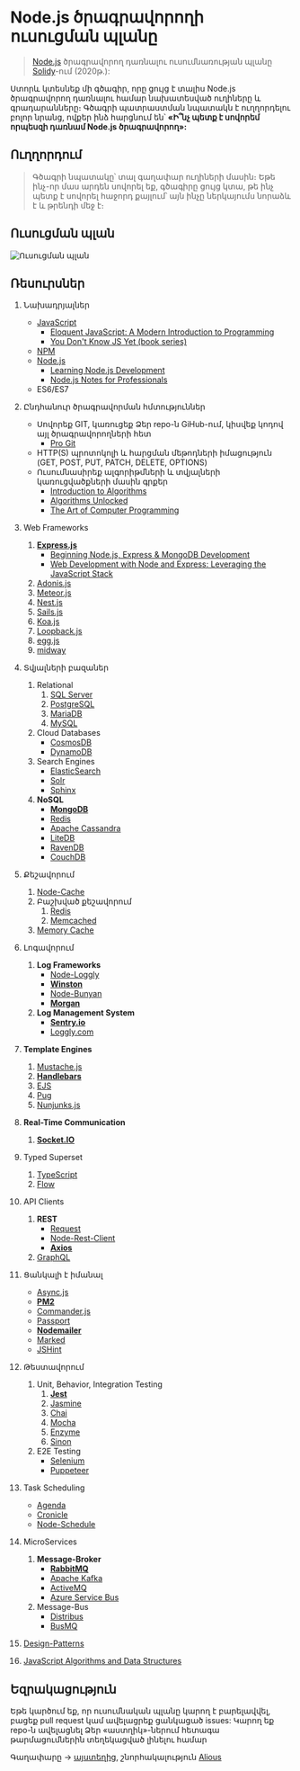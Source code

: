 # Node.js ծրագրավորողի ուսուցման պլանը

> [Node.js](https://nodejs.org/en/) ծրագրավորող դառնալու ուսումնառության պլանը [Solidy](https://solidy.am)-ում (2020թ․):

Ստորև կտեսնեք մի գծագիր, որը ցույց է տալիս Node.js ծրագրավորող դառնալու համար նախատեսված ուղիները և գրադարանները։ Գծագրի պատրաստման նպատակն է ուղղորդելու բոլոր նրանց, ովքեր ինձ հարցնում են՝ **«Ի՞նչ պետք է սովորեմ որպեսզի դառնամ Node.js ծրագրավորող»:**


## Ուղղորդում

> Գծագրի նպատակը՝ տալ գաղափար ուղիների մասին։ Եթե ինչ-որ մաս արդեն սովորել եք, գծագիրը ցույց կտա, թե ինչ պետք է սովորել հաջորդ քայլում՝ այն ինչը ներկայումս նորաձև է և թրենդի մեջ է։


## Ուսուցման պլան

![Ուսուցման պլան](Node.js-developer-roadmap.png)

## Ռեսուրսներ

1. Նախադրյալներ

   - [JavaScript](https://www.w3schools.com/js/)
     - [Eloquent JavaScript: A Modern Introduction to Programming](https://eloquentjavascript.net/)
     - [You Don't Know JS Yet (book series)](https://github.com/getify/You-Dont-Know-JS)
   - [NPM](https://docs.npmjs.com/)
   - [Node.js](https://nodejs.org/en/docs/)
     - [Learning Node.js Development](https://www.amazon.com/Learning-Node-js-Development-fundamentals-applications-ebook/dp/B077XFXWH9/ref=sr_1_20?dchild=1&keywords=nodejs&qid=1598782765&sr=8-20)
     - [Node.js Notes for Professionals](https://books.goalkicker.com/NodeJSBook/)   
   - ES6/ES7

2. Ընդհանուր ծրագրավորման հմտություններ

   - Սովորեք GIT, կառուցեք Ձեր repo-ն GiHub-ում, կիսվեք կոդով այլ ծրագրավորողների հետ
     - [Pro Git](https://git-scm.com/book/en/v2)
   - HTTP(S) պրոտոկոլի և հարցման մեթոդների իմացություն (GET, POST, PUT, PATCH, DELETE, OPTIONS)
   - Ուսումնասիրեք ալգորիթմների և տվյալների կառուցվածքների մասին գրքեր
     - [Introduction to Algorithms](https://www.amazon.com/Introduction-Algorithms-3rd-MIT-Press/dp/0262033844/ref=sr_1_1?dchild=1&qid=1598781619&refinements=p_lbr_one_browse-bin%3AThomas+H.+Cormen&s=books&sr=1-1)
     - [Algorithms Unlocked](https://www.amazon.com/Algorithms-Unlocked-Press-Thomas-Cormen/dp/0262518805)
     - [The Art of Computer Programming](https://www.amazon.com/Computer-Programming-Volumes-1-4A-Boxed/dp/0321751043/ref=sr_1_1?crid=6B0FFK7IA5DV&dchild=1&keywords=knuth+algorithms&qid=1598781938&s=books&sprefix=knuth%2Cstripbooks-intl-ship%2C267&sr=1-1)
      

3. Web Frameworks

   1. **[Express.js](https://expressjs.com/)**
      - [Beginning Node.js, Express & MongoDB Development](https://www.amazon.com/Beginning-Node-js-Express-MongoDB-Development/dp/1078379556/ref=sr_1_5?crid=1WG2TMKRHD4J9&dchild=1&keywords=express.js&qid=1598783438&s=books&sprefix=express%2Cstripbooks-intl-ship%2C303&sr=1-5)
      - [Web Development with Node and Express: Leveraging the JavaScript Stack](https://www.amazon.com/Web-Development-Node-Express-Leveraging/dp/1492053511/ref=sr_1_1?crid=1WG2TMKRHD4J9&dchild=1&keywords=express.js&qid=1598783686&s=books&sprefix=express%2Cstripbooks-intl-ship%2C303&sr=1-1)
   2. [Adonis.js](https://adonisjs.com/)
   3. [Meteor.js](https://www.meteor.com/)
   4. [Nest.js](https://nestjs.com/)
   5. [Sails.js](https://sailsjs.com/)
   6. [Koa.js](https://koajs.com/)
   7. [Loopback.js](https://loopback.io/)
   8. [egg.js](https://eggjs.org/en/index.html)
   9. [midway](https://midwayjs.org/midway/en/)

4. Տվյալների բազաներ

   1. Relational
      1. [SQL Server](https://www.microsoft.com/en-us/sql-server/sql-server-2017)
      2. [PostgreSQL](https://www.postgresql.org/)
      3. [MariaDB](https://mariadb.org/)
      4. [MySQL](https://www.mysql.com/)
   2. Cloud Databases
      - [CosmosDB](https://docs.microsoft.com/en-us/azure/cosmos-db)
      - [DynamoDB](https://aws.amazon.com/dynamodb/)
   3. Search Engines
      - [ElasticSearch](https://www.elastic.co/)
      - [Solr](http://lucene.apache.org/solr/)
      - [Sphinx](http://sphinxsearch.com/)
   4. **NoSQL**
      - **[MongoDB](https://www.mongodb.com/)**
      - [Redis](https://redis.io/)
      - [Apache Cassandra](http://cassandra.apache.org/)
      - [LiteDB](https://github.com/mbdavid/LiteDB)
      - [RavenDB](https://github.com/ravendb/ravendb)
      - [CouchDB](http://couchdb.apache.org/)

5. Քեշավորում

   1. [Node-Cache](https://www.npmjs.com/package/node-cache)
   2. Բաշխված քեշավորում
      1. [Redis](https://redis.io/)
      2. [Memcached](https://memcached.org/)
   3. [Memory Cache](https://www.npmjs.com/package/memory-cache)

6. Լոգավորում

   1. **Log Frameworks**
      - [Node-Loggly](https://www.loggly.com/docs/node-js-logs-2/)
      - **[Winston](https://github.com/winstonjs/winston)**
      - [Node-Bunyan](https://github.com/trentm/node-bunyan)
      - **[Morgan](https://github.com/expressjs/morgan)**
   2. **Log Management System**
      - **[Sentry.io](http://sentry.io)**
      - [Loggly.com](https://loggly.com)

7. **Template Engines**
   1. [Mustache.js](https://mustache.github.io/)
   2. **[Handlebars](https://handlebarsjs.com/)**
   3. [EJS](https://ejs.co/)
   4. [Pug](https://pugjs.org/api/getting-started.html)
   4. [Nunjunks.js](https://mozilla.github.io/nunjucks/)
8. **Real-Time Communication**

   1. **[Socket.IO](https://socket.io/)**


9. Typed Superset

    1. [TypeScript](https://www.typescriptlang.org/)
    2. [Flow](https://flow.org/)

10. API Clients

    1. **REST**
       - [Request](https://github.com/request/request)
       - [Node-Rest-Client](https://www.npmjs.com/package/node-rest-client)
       - **[Axios](https://github.com/axios/axios)**
    2. [GraphQL](https://graphql.org/)

11. Ցանկալի է իմանալ

    - [Async.js](https://caolan.github.io/async/)
    - **[PM2](http://pm2.keymetrics.io/)**
    - [Commander.js](https://github.com/tj/commander.js/)
    - [Passport](http://www.passportjs.org/)
    - **[Nodemailer](https://nodemailer.com/about/)**
    - [Marked](https://marked.js.org/#/README.md#README.md)
    - [JSHint](https://github.com/jshint/jshint)

12. Թեստավորում

    1. Unit, Behavior, Integration Testing
       1. **[Jest](https://jestjs.io/)**
       2. [Jasmine](https://jasmine.github.io/)
       3. [Chai](https://www.chaijs.com/)
       4. [Mocha](https://mochajs.org/)
       5. [Enzyme](https://github.com/airbnb/enzyme)
       6. [Sinon](https://sinonjs.org/)
    2. E2E Testing
       - [Selenium](https://help.crossbrowsertesting.com/selenium-testing/getting-started/javascript/)
       - [Puppeteer](https://github.com/GoogleChrome/puppeteer)

13. Task Scheduling

    - [Agenda](https://github.com/agenda/agenda)
    - [Cronicle](https://github.com/jhuckaby/Cronicle)
    - [Node-Schedule](https://www.npmjs.com/package/node-schedule)
    
14. MicroServices

    1. **Message-Broker**
       - **[RabbitMQ](https://www.rabbitmq.com/tutorials/tutorial-one-javascript.html)**
       - [Apache Kafka](https://www.npmjs.com/package/kafka-node)
       - [ActiveMQ](https://github.com/apache/activemq)
       - [Azure Service Bus](https://docs.microsoft.com/en-us/azure/service-bus-messaging/service-bus-messaging-overview)
    2. Message-Bus
       - [Distribus](https://distribus.com/)
       - [BusMQ](https://github.com/capriza/node-busmq)

15. [Design-Patterns](https://www.pluralsight.com/courses/javascript-practical-design-patterns)
16. [JavaScript Algorithms and Data Structures](https://github.com/trekhleb/javascript-algorithms/)


## Եզրակացություն

Եթե կարծում եք, որ ուսումնական պլանը կարող է բարելավվել, բացեք pull request կամ ավելացրեք ցանկացած issues: Կարող եք repo-ն ավելացնել Ձեր «աստղիկ»-ներում հետագա թարմացումներին տեղեկացված լինելու համար

Գաղափարը -> [այստեղից](https://github.com/aliyr/Nodejs-Developer-Roadmap), շնորհակալություն [Alious](https://github.com/aliyr)
